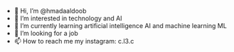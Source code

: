 - 👋 Hi, I’m @hmadaaldoob
- 👀 I’m interested in technology and AI
- 🌱 I’m currently learning artificial intelligence AI and machine learning ML
- 💞️ I’m looking for a job
- 📫 How to reach me my instagram: c.l3.c

